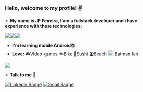 ### Hello, welcome to my profile! ✌️

➣ **My name is JP Ferreira, I'am a fullstack developer and i have experience with these technologies:**

<img src="https://img.shields.io/badge/java-%23ED8B00.svg?&style=for-the-badge&logo=java&logoColor=white"/><img src="https://img.shields.io/badge/spring%20-%236DB33F.svg?&style=for-the-badge&logo=spring&logoColor=white"/><img src="https://img.shields.io/badge/angular%20-%23DD0031.svg?&style=for-the-badge&logo=angular&logoColor=white"/>

- **I'm learning mobile Android**📚
- **Love:**
 🎮Video-games
 🚲Bike
 🍣Sushi
 🏖️Beach
 <img src="https://img.icons8.com/color/48/000000/batman-old.png" width="18" height="18"> Batman fan


<a href="#"><img src="https://github-readme-stats.vercel.app/api?username=jpferreiradev&show_icons=true&count_private=true&theme=dark"></a>


➣ **Talk to me** 🔗

[![Linkedin Badge](https://img.shields.io/badge/-LinkedIn-blue?style=flat-square&logo=Linkedin&logoColor=white&link=https://www.linkedin.com/in/jo%C3%A3o-paulo-ferreira-33943a43//)](https://www.linkedin.com/in/jo%C3%A3o-paulo-ferreira-33943a43//)
[![Gmail Badge](https://img.shields.io/badge/-jpferreira.dev@gmail.com-red?style=flat-square&logo=Gmail&logoColor=white&link=mailto:jpferreira.dev@gmail.com)](mailto:jpferreira.dev@gmail.com)

